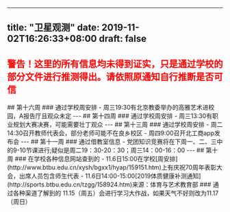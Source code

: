  ---
title: "卫星观测"
date: 2019-11-02T16:26:33+08:00
draft: false
---
<h2 style="color:red">警告！这里的所有信息均未得到证实，只是通过学校的部分文件进行推测得出。请依照原通知自行推断是否可信</h2>
## 第十六周
### 通过学校周安排
- 周三19:30有北京教委举办的高雅艺术进校园，A报告厅且观众未定
---
## 第十四周
### 通过学校周安排
- 周三13:30有职业规划大赛决赛，可能需要壮丁观众
---
## 第十三周
### 通过学校周安排
- 周二14:30召开教师代表会，部分老师可能不在良乡校区
- 周四9:00召开北工商app发布会
---
## 第十一周
### 通过借教室信息
- 党团知识竞赛将在下周一、二、三中的9-10节课进行;疑似是周二19：30-20：30；周三14：00-16：00
---
## 第十周
### 在学校各种信息网站查到的
- 11.6日15:00在学校[周安排](http://www.btbu.edu.cn/xysh/bgxx1/hyap/159151.htm)上有庆祝70周年表彰大会，出席人员包含师生代表
- 11.6日14:00-15:00[2019体质健康补测通知](http://sports.btbu.edu.cn/tzgg/158924.htm)来源：体育与艺术教育部
### 通过各种渠道了解到的
11.15（周五）会进行学习大作战，如果天气不好则改为11.17（周日）